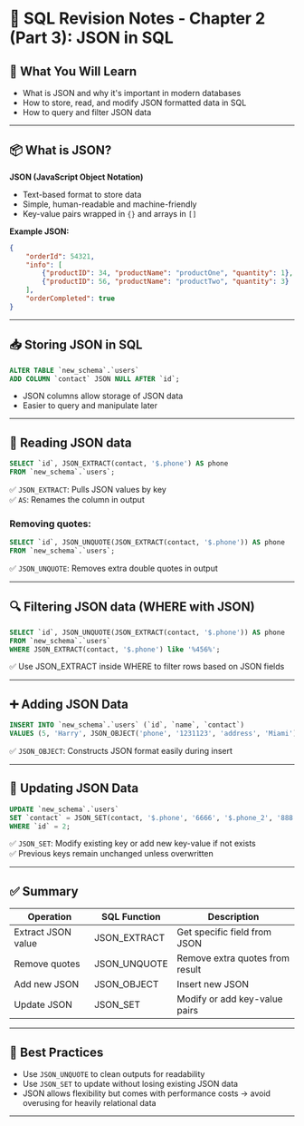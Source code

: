 
# 📘 SQL Revision Notes - Chapter 2 (Part 3): JSON in SQL

## 📌 What You Will Learn

- What is JSON and why it's important in modern databases
- How to store, read, and modify JSON formatted data in SQL
- How to query and filter JSON data

---

## 📦 What is JSON?

**JSON (JavaScript Object Notation)**

- Text-based format to store data
- Simple, human-readable and machine-friendly
- Key-value pairs wrapped in `{}` and arrays in `[]`

**Example JSON:**

```json
{
    "orderId": 54321,
    "info": [
        {"productID": 34, "productName": "productOne", "quantity": 1},
        {"productID": 56, "productName": "productTwo", "quantity": 3}
    ],
    "orderCompleted": true
}
```

---

## 📥 Storing JSON in SQL

```sql
ALTER TABLE `new_schema`.`users` 
ADD COLUMN `contact` JSON NULL AFTER `id`;
```

- JSON columns allow storage of JSON data
- Easier to query and manipulate later

---

## 📖 Reading JSON data

```sql
SELECT `id`, JSON_EXTRACT(contact, '$.phone') AS phone
FROM `new_schema`.`users`;
```

✅ `JSON_EXTRACT`: Pulls JSON values by key  
✅ `AS`: Renames the column in output

### Removing quotes:

```sql
SELECT `id`, JSON_UNQUOTE(JSON_EXTRACT(contact, '$.phone')) AS phone
FROM `new_schema`.`users`;
```

✅ `JSON_UNQUOTE`: Removes extra double quotes in output

---

## 🔍 Filtering JSON data (WHERE with JSON)

```sql
SELECT `id`, JSON_UNQUOTE(JSON_EXTRACT(contact, '$.phone')) AS phone
FROM `new_schema`.`users`
WHERE JSON_EXTRACT(contact, '$.phone') like '%456%';
```

✅ Use JSON_EXTRACT inside WHERE to filter rows based on JSON fields

---

## ➕ Adding JSON Data

```sql
INSERT INTO `new_schema`.`users` (`id`, `name`, `contact`) 
VALUES (5, 'Harry', JSON_OBJECT('phone', '1231123', 'address', 'Miami'));
```

✅ `JSON_OBJECT`: Constructs JSON format easily during insert

---

## 🔄 Updating JSON Data

```sql
UPDATE `new_schema`.`users` 
SET `contact` = JSON_SET(contact, '$.phone', '6666', '$.phone_2', '888') 
WHERE `id` = 2;
```

✅ `JSON_SET`: Modify existing key or add new key-value if not exists  
✅ Previous keys remain unchanged unless overwritten

---

## ✅ Summary

| Operation | SQL Function | Description |
|-----------|--------------|-------------|
| Extract JSON value | JSON_EXTRACT | Get specific field from JSON |
| Remove quotes | JSON_UNQUOTE | Remove extra quotes from result |
| Add new JSON | JSON_OBJECT | Insert new JSON |
| Update JSON | JSON_SET | Modify or add key-value pairs |

---

## 📎 Best Practices

- Use `JSON_UNQUOTE` to clean outputs for readability
- Use `JSON_SET` to update without losing existing JSON data
- JSON allows flexibility but comes with performance costs → avoid overusing for heavily relational data

---
